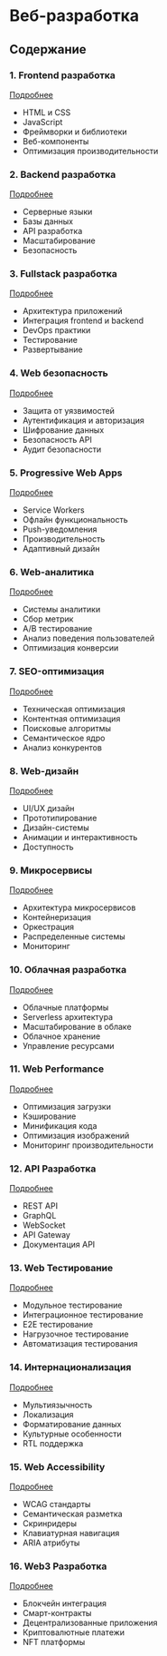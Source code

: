 # Веб-разработка

## Содержание

### 1. Frontend разработка
[Подробнее](/specializations/web/frontend/index.md)
- HTML и CSS
- JavaScript
- Фреймворки и библиотеки
- Веб-компоненты
- Оптимизация производительности

### 2. Backend разработка
[Подробнее](/specializations/web/backend/index.md)
- Серверные языки
- Базы данных
- API разработка
- Масштабирование
- Безопасность

### 3. Fullstack разработка
[Подробнее](/specializations/web/fullstack/index.md)
- Архитектура приложений
- Интеграция frontend и backend
- DevOps практики
- Тестирование
- Развертывание

### 4. Web безопасность
[Подробнее](/specializations/web/security/index.md)
- Защита от уязвимостей
- Аутентификация и авторизация
- Шифрование данных
- Безопасность API
- Аудит безопасности

### 5. Progressive Web Apps
[Подробнее](/specializations/web/pwa/index.md)
- Service Workers
- Офлайн функциональность
- Push-уведомления
- Производительность
- Адаптивный дизайн

### 6. Web-аналитика
[Подробнее](/specializations/web/analytics/index.md)
- Системы аналитики
- Сбор метрик
- A/B тестирование
- Анализ поведения пользователей
- Оптимизация конверсии

### 7. SEO-оптимизация
[Подробнее](/specializations/web/seo/index.md)
- Техническая оптимизация
- Контентная оптимизация
- Поисковые алгоритмы
- Семантическое ядро
- Анализ конкурентов

### 8. Web-дизайн
[Подробнее](/specializations/web/design/index.md)
- UI/UX дизайн
- Прототипирование
- Дизайн-системы
- Анимации и интерактивность
- Доступность

### 9. Микросервисы
[Подробнее](/specializations/web/microservices/index.md)
- Архитектура микросервисов
- Контейнеризация
- Оркестрация
- Распределенные системы
- Мониторинг

### 10. Облачная разработка
[Подробнее](/specializations/web/cloud/index.md)
- Облачные платформы
- Serverless архитектура
- Масштабирование в облаке
- Облачное хранение
- Управление ресурсами

### 11. Web Performance
[Подробнее](/specializations/web/performance/index.md)
- Оптимизация загрузки
- Кэширование
- Минификация кода
- Оптимизация изображений
- Мониторинг производительности

### 12. API Разработка
[Подробнее](/specializations/web/api/index.md)
- REST API
- GraphQL
- WebSocket
- API Gateway
- Документация API

### 13. Web Тестирование
[Подробнее](/specializations/web/testing/index.md)
- Модульное тестирование
- Интеграционное тестирование
- E2E тестирование
- Нагрузочное тестирование
- Автоматизация тестирования

### 14. Интернационализация
[Подробнее](/specializations/web/i18n/index.md)
- Мультиязычность
- Локализация
- Форматирование данных
- Культурные особенности
- RTL поддержка

### 15. Web Accessibility
[Подробнее](/specializations/web/accessibility/index.md)
- WCAG стандарты
- Семантическая разметка
- Скринридеры
- Клавиатурная навигация
- ARIA атрибуты

### 16. Web3 Разработка
[Подробнее](/specializations/web/web3/index.md)
- Блокчейн интеграция
- Смарт-контракты
- Децентрализованные приложения
- Криптовалютные платежи
- NFT платформы
